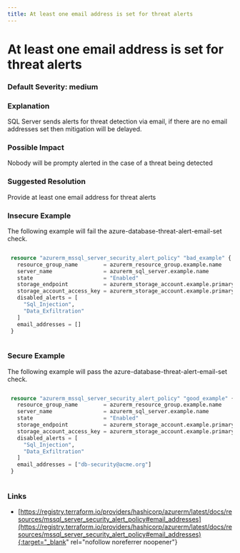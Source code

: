 ```yaml
---
title: At least one email address is set for threat alerts
---
```


# At least one email address is set for threat alerts

### Default Severity: <span class="severity medium">medium</span>

### Explanation

SQL Server sends alerts for threat detection via email, if there are no email addresses set then mitigation will be delayed.

### Possible Impact
Nobody will be prompty alerted in the case of a threat being detected

### Suggested Resolution
Provide at least one email address for threat alerts


### Insecure Example

The following example will fail the azure-database-threat-alert-email-set check.
```terraform

 resource "azurerm_mssql_server_security_alert_policy" "bad_example" {
   resource_group_name        = azurerm_resource_group.example.name
   server_name                = azurerm_sql_server.example.name
   state                      = "Enabled"
   storage_endpoint           = azurerm_storage_account.example.primary_blob_endpoint
   storage_account_access_key = azurerm_storage_account.example.primary_access_key
   disabled_alerts = [
     "Sql_Injection",
     "Data_Exfiltration"
   ]
   email_addresses = []
 }
 
```



### Secure Example

The following example will pass the azure-database-threat-alert-email-set check.
```terraform

 resource "azurerm_mssql_server_security_alert_policy" "good_example" {
   resource_group_name        = azurerm_resource_group.example.name
   server_name                = azurerm_sql_server.example.name
   state                      = "Enabled"
   storage_endpoint           = azurerm_storage_account.example.primary_blob_endpoint
   storage_account_access_key = azurerm_storage_account.example.primary_access_key
   disabled_alerts = [
     "Sql_Injection",
     "Data_Exfiltration"
   ]
   email_addresses = ["db-security@acme.org"]
 }
 
```



### Links


- [https://registry.terraform.io/providers/hashicorp/azurerm/latest/docs/resources/mssql_server_security_alert_policy#email_addresses](https://registry.terraform.io/providers/hashicorp/azurerm/latest/docs/resources/mssql_server_security_alert_policy#email_addresses){:target="_blank" rel="nofollow noreferrer noopener"}



